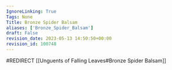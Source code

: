```yaml
---
IgnoreLinking: True
Tags: None
Title: Bronze Spider Balsam
aliases: ['Bronze_Spider_Balsam']
draft: False
revision_date: 2023-05-13 14:50:50+00:00
revision_id: 100748
---
```


#REDIRECT [[Unguents of Falling Leaves#Bronze Spider Balsam]]